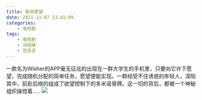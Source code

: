 ```yaml
---
title: 致命愿望
date: 2021-11-07 23:41:09
categories: 
	- 电视剧
tags:
	- 电视剧
	- 冯绍峰
	- 范丞丞
---
```

一款名为Wisher的APP毫无征兆的出现在一群大学生的手机里，只要向它许下愿望，完成随机分配的简单任务，愿望便能实现。一群经受不住诱惑的年轻人，深陷其中，前赴后继的组成了欲望控制下的多米诺骨牌。这一切的背后，都被一个神秘组织操控着.....
![](https://pic.rmb.bdstatic.com/bjh/df7bbd232416dc2b44fde3035962ef1f.jpeg)